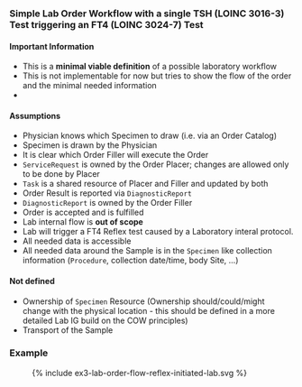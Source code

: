 ### Simple Lab Order Workflow with a single TSH (LOINC 3016-3) Test triggering an FT4 (LOINC 3024-7) Test

#### Important Information
- This is a **minimal viable definition** of a possible laboratory workflow
- This is not implementable for now but tries to show the flow of the order and the minimal needed information
- 
#### Assumptions
- Physician knows which Specimen to draw (i.e. via an Order Catalog)
- Specimen is drawn by the Physician
- It is clear which Order Filler will execute the Order
- `ServiceRequest` is owned by the Order Placer; changes are allowed only to be done by Placer
- `Task` is a shared resource of Placer and Filler and updated by both
- Order Result is reported via `DiagnosticReport`
- `DiagnosticReport` is owned by the Order Filler
- Order is accepted and is fulfilled 
- Lab internal flow is **out of scope**
- Lab will trigger a FT4 Reflex test caused by a Laboratory interal protocol. 
- All needed data is accessible
- All needed data around the Sample is in the `Specimen` like collection information (`Procedure`, collection date/time, body Site, ...)
#### Not defined
- Ownership of `Specimen` Resource (Ownership should/could/might change with the physical location - this should be defined in a more detailed Lab IG build on the COW principles)
- Transport of the Sample

### Example
<figure>
  {% include ex3-lab-order-flow-reflex-initiated-lab.svg %}
</figure>
